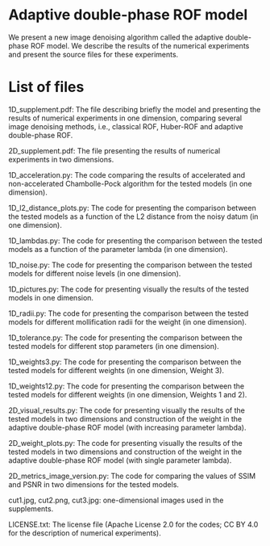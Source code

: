 # Adaptive double-phase ROF model

We present a new image denoising algorithm called the adaptive double-phase ROF model. We describe the results of the numerical experiments and present the source files for these experiments.

# List of files

1D_supplement.pdf: The file describing briefly the model and presenting the results of numerical experiments in one dimension, comparing several image denoising methods, i.e., classical ROF, Huber-ROF and adaptive double-phase ROF.

2D_supplement.pdf: The file presenting the results of numerical experiments in two dimensions.

1D_acceleration.py: The code comparing the results of accelerated and non-accelerated Chambolle-Pock algorithm for the tested models (in one dimension).

1D_l2_distance_plots.py: The code for presenting the comparison between the tested models as a function of the L2 distance from the noisy datum (in one dimension).

1D_lambdas.py: The code for presenting the comparison between the tested models as a function of the parameter lambda (in one dimension).

1D_noise.py: The code for presenting the comparison between the tested models for different noise levels (in one dimension).

1D_pictures.py: The code for presenting visually the results of the tested models in one dimension.

1D_radii.py: The code for presenting the comparison between the tested models for different mollification radii for the weight (in one dimension).

1D_tolerance.py: The code for presenting the comparison between the tested models for different stop parameters (in one dimension).

1D_weights3.py: The code for presenting the comparison between the tested models for different weights (in one dimension, Weight 3).

1D_weights12.py: The code for presenting the comparison between the tested models for different weights (in one dimension, Weights 1 and 2).

2D_visual_results.py: The code for presenting visually the results of the tested models in two dimensions and construction of the weight in the adaptive double-phase ROF model (with increasing parameter lambda).

2D_weight_plots.py: The code for presenting visually the results of the tested models in two dimensions and construction of the weight in the adaptive double-phase ROF model (with single parameter lambda).

2D_metrics_image_version.py: The code for comparing the values of SSIM and PSNR in two dimensions for the tested models.

cut1.jpg, cut2.png, cut3.jpg: one-dimensional images used in the supplements.

LICENSE.txt: The license file (Apache License 2.0 for the codes; CC BY 4.0 for the description of numerical experiments).
